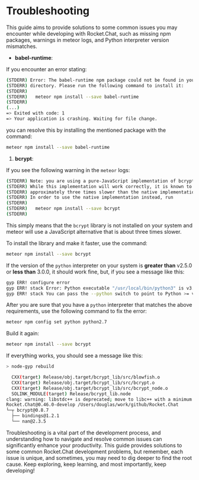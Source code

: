 # Troubleshooting

This guide aims to provide solutions to some common issues you may encounter while developing with Rocket.Chat, such as missing npm packages, warnings in meteor logs, and Python interpreter version mismatches.

* **babel-runtime**:

If you encounter an error stating:

```bash
(STDERR) Error: The babel-runtime npm package could not be found in your node_modules
(STDERR) directory. Please run the following command to install it:
(STDERR)
(STDERR)   meteor npm install --save babel-runtime
(STDERR)
(...)
=> Exited with code: 1
=> Your application is crashing. Waiting for file change.
```

you can resolve this by installing the mentioned package with the command:

```bash
meteor npm install --save babel-runtime
```

1. **bcrypt**:

If you see the following warning in the `meteor` logs:

```bash
(STDERR) Note: you are using a pure-JavaScript implementation of bcrypt.
(STDERR) While this implementation will work correctly, it is known to be
(STDERR) approximately three times slower than the native implementation.
(STDERR) In order to use the native implementation instead, run
(STDERR)
(STDERR)   meteor npm install --save bcrypt
(STDERR)
```

This simply means that the `bcrypt` library is not installed on your system and meteor will use a JavaScript alternative that is about three times slower.

To install the library and make it faster, use the command:

```bash
meteor npm install --save bcrypt
```

If the version of the `python` interpreter on your system is **greater than** v2.5.0 or **less than** 3.0.0, it should work fine, but, if you see a message like this:

```bash
gyp ERR! configure error
gyp ERR! stack Error: Python executable "/usr/local/bin/python3" is v3.5.2, which is not supported by gyp.
gyp ERR! stack You can pass the --python switch to point to Python >= v2.5.0 & < 3.0.0.
```

After you are sure that you have a `python` interpreter that matches the above requirements, use the following command to fix the error:

```bash
meteor npm config set python python2.7
```

Build it again:

```bash
meteor npm install --save bcrypt
```

If everything works, you should see a message like this:

```bash
> node-gyp rebuild

  CXX(target) Release/obj.target/bcrypt_lib/src/blowfish.o
  CXX(target) Release/obj.target/bcrypt_lib/src/bcrypt.o
  CXX(target) Release/obj.target/bcrypt_lib/src/bcrypt_node.o
  SOLINK_MODULE(target) Release/bcrypt_lib.node
clang: warning: libstdc++ is deprecated; move to libc++ with a minimum deployment target of OS X 10.9
Rocket.Chat@0.46.0-develop /Users/douglas/work/github/Rocket.Chat
└─┬ bcrypt@0.8.7
  ├── bindings@1.2.1
  └── nan@2.3.5
```

Troubleshooting is a vital part of the development process, and understanding how to navigate and resolve common issues can significantly enhance your productivity. This guide provides solutions to some common Rocket.Chat development problems, but remember, each issue is unique, and sometimes, you may need to dig deeper to find the root cause. Keep exploring, keep learning, and most importantly, keep developing!
